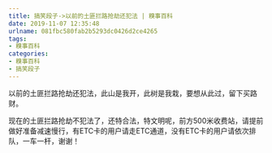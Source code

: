 ```yaml
---
title: 搞笑段子->以前的土匪拦路抢劫还犯法 | 糗事百科
date: 2019-11-07 12:35:48
urlname: 081fbc580fab2b5293dc0426d2ce4265
tags: 
- 糗事百科
categories:
- 糗事百科
- 搞笑段子
---
```

以前的土匪拦路抢劫还犯法，此山是我开，此树是我栽，要想从此过，留下买路财。

现在的土匪拦路抢劫不犯法了，还特合法，特文明呢，前方500米收费站，请提前做好准备减速慢行，有ETC卡的用户请走ETC通道，没有ETC卡的用户请依次排队，一车一杆，谢谢！


